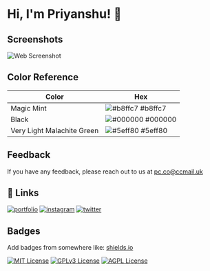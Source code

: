 
# Hi, I'm Priyanshu! 👋


## Screenshots

![Web Screenshot](https://i.postimg.cc/bvrp5c1W/Screenshot-2024-08-24-233912.png)

## Color Reference

| Color             | Hex                                                                |
| ----------------- | ------------------------------------------------------------------ |
| Magic Mint | ![#b8ffc7](https://via.placeholder.com/10/b8ffc7?text=+) #b8ffc7 |
| Black | ![#000000](https://via.placeholder.com/10/000000?text=+) #000000 |
| Very Light Malachite Green | ![#5eff80](https://via.placeholder.com/10/5eff80?text=+) #5eff80 |



## Feedback

If you have any feedback, please reach out to us at pc.co@ccmail.uk


## 🔗 Links
[![portfolio](https://img.shields.io/badge/my_portfolio-000?style=for-the-badge&logo=ko-fi&logoColor=white)](https://portfolio-sepia-kappa-65.vercel.app/)
[![instagram](https://img.shields.io/badge/instagram-fe02bf?style=for-the-badge&logo=instagram&logoColor=white)](https://www.instagram.com/hoosier_daaaddy/)
[![twitter](https://img.shields.io/badge/twitter-1DA1F2?style=for-the-badge&logo=X&logoColor=white)](https://x.com/Priyans20311071)


## Badges

Add badges from somewhere like: [shields.io](https://shields.io/)

[![MIT License](https://img.shields.io/badge/License-MIT-green.svg)](https://choosealicense.com/licenses/mit/)
[![GPLv3 License](https://img.shields.io/badge/License-GPL%20v3-yellow.svg)](https://opensource.org/licenses/)
[![AGPL License](https://img.shields.io/badge/license-AGPL-blue.svg)](http://www.gnu.org/licenses/agpl-3.0)

